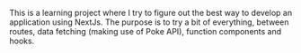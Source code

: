 This is a learning project where I try to figure out the best way to develop an application using NextJs.
The purpose is to try a bit of everything, between routes, data fetching (making use of Poke API), function components and hooks.